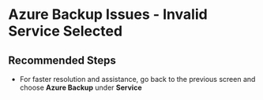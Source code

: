 <properties
    pageTitle="Site Recovery: Azure Backup Issues - Invalid Service Selected"
    description="Azure Backup Issues - Invalid Service Selected"
    service="microsoft.recoveryservices"
    resource="vaults"
    authors="TobyTu"
    ms.author="aaronmax"
    displayOrder=""
    selfHelpType="generic"
    supportTopicIds="32642162"
    resourceTags=""
    productPesIds="16370"
    cloudEnvironments="public, Fairfax, usnat, ussec"
    articleId="f40767c9-421d-43ed-b715-49be95bda065"
	ownershipId="Compute_SiteRecovery"
/>

# Azure Backup Issues - Invalid Service Selected

## **Recommended Steps**

* For faster resolution and assistance, go back to the previous screen and choose **Azure Backup** under **Service**
